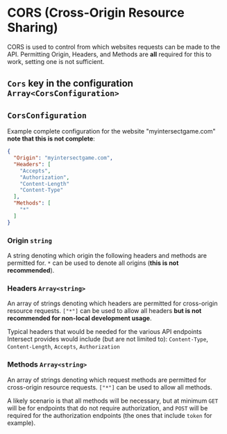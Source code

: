 # CORS (Cross-Origin Resource Sharing)

CORS is used to control from which websites requests can be made to the API. Permitting Origin, Headers, and Methods are **all** required for this to work, setting one is not sufficient.

## `Cors` key in the configuration `Array<CorsConfiguration>`

## `CorsConfiguration`

Example complete configuration for the website "myintersectgame.com" **note that this is not complete**:

```json
{
  "Origin": "myintersectgame.com",
  "Headers": [
    "Accepts",
    "Authorization",
    "Content-Length"
    "Content-Type"
  ],
  "Methods": [
    "*"
  ]
}
```

### Origin `string`

A string denoting which origin the following headers and methods are permitted for. `*` can be used to denote all origins (**this is not recommended**).

### Headers `Array<string>`

An array of strings denoting which headers are permitted for cross-origin resource requests. `["*"]` can be used to allow all headers **but is not recommended for non-local development usage**.

Typical headers that would be needed for the various API endpoints Intersect provides would include (but are not limited to): `Content-Type`, `Content-Length`, `Accepts`, `Authorization`

### Methods `Array<string>`

An array of strings denoting which request methods are permitted for cross-origin resource requests. `["*"]` can be used to allow all methods.

A likely scenario is that all methods will be necessary, but at minimum `GET` will be for endpoints that do not require authorization, and `POST` will be required for the authorization endpoints (the ones that include `token` for example).

